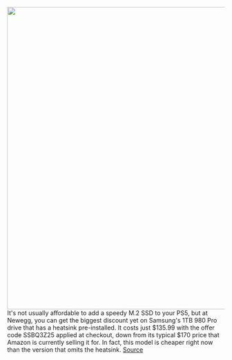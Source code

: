 <img src='https://cdn.vox-cdn.com/thumbor/qEoSsFeFvu4Nfj0rxuugk93s9XQ=/0x0:2000x1325/1200x800/filters:focal(840x503:1160x823)/cdn.vox-cdn.com/uploads/chorus_image/image/70689218/ps5ssd1_1.0.jpg' width='700px' /><br/>
It's not usually affordable to add a speedy M.2 SSD to your PS5, but at Newegg, you can get the biggest discount yet on Samsung's 1TB 980 Pro drive that has a heatsink pre-installed. It costs just $135.99 with the offer code SSBQ3Z25 applied at checkout, down from its typical $170 price that Amazon is currently selling it for. In fact, this model is cheaper right now than the version that omits the heatsink.
<a href='https://www.theverge.com/good-deals/2022/3/30/23002896/samsung-980-pro-heatsink-ps5-razer-gaming-1password-apple-tv-4k-deal-sale'> Source <a/>